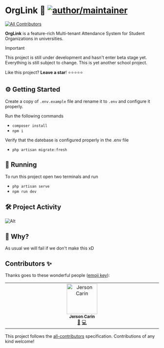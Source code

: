 # OrgLink 🤝 [![author/maintainer](https://img.shields.io/badge/by-itsmenewbie03-016eea.svg?logo=github&labelColor=181717&longCache=true&style=flat-square)](https://itsmenewbie03.is-a.dev)
<!-- ALL-CONTRIBUTORS-BADGE:START - Do not remove or modify this section -->
[![All Contributors](https://img.shields.io/badge/all_contributors-1-orange.svg?style=flat-square)](#contributors-)
<!-- ALL-CONTRIBUTORS-BADGE:END -->

**OrgLink** is a feature-rich Multi-tenant Attendance System for Student Organizations in universities.

> [!IMPORTANT]  
> This project is still under development and hasn't enter beta stage yet. Everything is still subject to change. This is yet another school project.

Like this project? **Leave a star**! ⭐⭐⭐⭐⭐

## ⚙️ Getting Started

Create a copy of `.env.example` file and rename it to `.env` and configure it properly.

Run the following commands

-   `composer install`
-   `npm i`

Verify that the datebase is configured properly in the .env file

-   `php artisan migrate:fresh`

## 🚀 Running

To run this project open two terminals and run

-   `php artisan serve`
-   `npm run dev`

## 🛠️ Project Activity

![Alt](https://repobeats.axiom.co/api/embed/42dfb4d39a3f731d975c4741273b970ac2731e0e.svg "Repobeats analytics image")

## 🤔 Why?

As usual we will fail if we don't make this xD

## Contributors ✨

Thanks goes to these wonderful people ([emoji key](https://allcontributors.org/docs/en/emoji-key)):

<!-- ALL-CONTRIBUTORS-LIST:START - Do not remove or modify this section -->
<!-- prettier-ignore-start -->
<!-- markdownlint-disable -->
<table>
  <tbody>
    <tr>
      <td align="center" valign="top" width="14.28%"><a href="https://jersoncarin.me"><img src="https://avatars.githubusercontent.com/u/63774442?v=4?s=100" width="100px;" alt="Jerson Carin"/><br /><sub><b>Jerson Carin</b></sub></a><br /><a href="https://github.com/itsmenewbie03/org-link/issues?q=author%3Ajersoncarin" title="Bug reports">🐛</a> <a href="https://github.com/itsmenewbie03/org-link/commits?author=jersoncarin" title="Code">💻</a></td>
    </tr>
  </tbody>
</table>

<!-- markdownlint-restore -->
<!-- prettier-ignore-end -->

<!-- ALL-CONTRIBUTORS-LIST:END -->

This project follows the [all-contributors](https://github.com/all-contributors/all-contributors) specification. Contributions of any kind welcome!